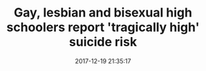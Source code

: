 ---
_external_link: https://www.sciencenews.org/article/gay-lesbian-and-bisexual-teens-report-tragically-high-suicide-risk
archived_url: https://web.archive.org/web/20210616055325/https://www.sciencenews.org/article/gay-lesbian-and-bisexual-teens-report-tragically-high-suicide-risk
article: VULNERABLE KIDS Teens who identify as gay, lesbian, bisexual or questioning
  are at a higher risk of suicidal behavior, according to a study based on a nationwide
  survey of high school students from 2015.
date: '2017-12-19 21:35:17'
description: Teens who identify as sexual minorities are more likely to report suicidal
  behaviors than their heterosexual peers, a new study finds.
headline: Gay, lesbian and bisexual high schoolers report 'tragically high' suicide
  risk
image:
  focal_point: Smart
original_url: https://www.sciencenews.org/article/gay-lesbian-and-bisexual-teens-report-tragically-high-suicide-risk
outline_html: <figure> <img alt="gay pride" src="https://www.sciencenews.org/wp-content/uploads/2017/12/121917_AC_lgbtq_feat.jpg"></img>
  <figcaption>  <p><b>VULNERABLE KIDS </b> Teens who identify as gay, lesbian, bisexual
  or questioning are at a higher risk of suicidal behavior, according to a study based
  on a nationwide survey of high school students from 2015. </p>   <p>serts/iStockphoto</p>  </figcaption></figure>
outline_img: https://www.google.com/s2/favicons?domain=sciencenews.org
publication: Science News
summary: VULNERABLE KIDS Teens who identify as gay, lesbian, bisexual or questioning
  are at a higher risk of suicidal behavior, according to a study based on a nationwide
  survey of high school students from 2015....
title: Gay, lesbian and bisexual high schoolers report 'tragically high' suicide risk

---
